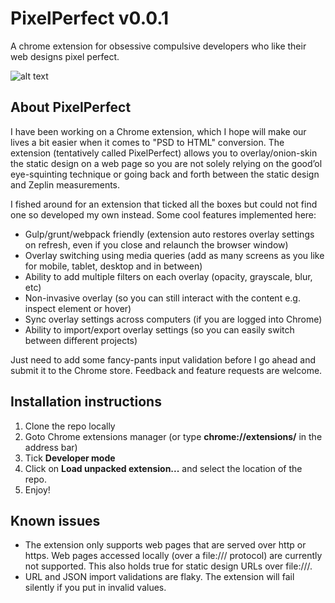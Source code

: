 # PixelPerfect v0.0.1
A chrome extension for obsessive compulsive developers who like their web designs pixel perfect.

![alt text](https://blog.hubspot.com/hs-fs/hub/53/file-282852170-png/Blog-Related_Images/officespace-meme.png "QA guy in a nutshell")

## About PixelPerfect
I have been working on a Chrome extension, which I hope will make our lives a bit easier when it comes to "PSD to HTML" conversion. The extension (tentatively called PixelPerfect) allows you to overlay/onion-skin the static design on a web page so you are not solely relying on the good’ol eye-squinting technique or going back and forth between the static design and Zeplin measurements. 

I fished around for an extension that ticked all the boxes but could not find one so developed my own instead. Some cool features implemented here:
*	Gulp/grunt/webpack friendly (extension auto restores overlay settings on refresh, even if you close and relaunch the browser window)
*	Overlay switching using media queries (add as many screens as you like for mobile, tablet, desktop and in between)
*	Ability to add multiple filters on each overlay (opacity, grayscale, blur, etc)
*	Non-invasive overlay (so you can still interact with the content e.g. inspect element or hover)
*	Sync overlay settings across computers (if you are logged into Chrome)
*	Ability to import/export overlay settings (so you can easily switch between different projects)

Just need to add some fancy-pants input validation before I go ahead and submit it to the Chrome store. Feedback and feature requests are welcome.

## Installation instructions
1. Clone the repo locally
2. Goto Chrome extensions manager (or type **chrome://extensions/** in the address bar)
3. Tick **Developer mode**
4. Click on **Load unpacked extension...** and select the location of the repo.
5. Enjoy!

## Known issues
* The extension only supports web pages that are served over http or https. Web pages accessed locally (over a file:/// protocol) are currently not supported. This also holds true for static design URLs over file:///. 
* URL and JSON import validations are flaky. The extension will fail silently if you put in invalid values.  
